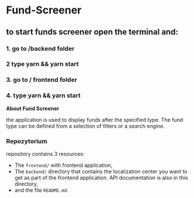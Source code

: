 # Fund-Screener

## to start funds screener open the terminal and:

### 1. go to  /backend folder
### 2  type yarn && yarn start

### 3. go to / frontend folder

### 4. type yarn && yarn start

**About Fund Screener**

the application is used to display funds after the specified type. The fund type can be defined from a selection of filters or a search engine.

### Repozytorium

repository contains 3 resources:
- The `frontend/` with frontend application,
- The `backend/` directory that contains the localization center you want to get as part of the frontend application. API documentation is also in this directory,
- and the file `README.md`.
